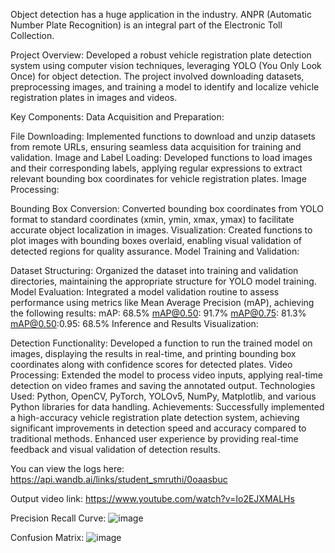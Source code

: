 Object detection has a huge application in the industry. ANPR (Automatic Number Plate Recognition) is an integral part of the Electronic Toll Collection. 

Project Overview: Developed a robust vehicle registration plate detection system using computer vision techniques, leveraging YOLO (You Only Look Once) for object detection. The project involved downloading datasets, preprocessing images, and training a model to identify and localize vehicle registration plates in images and videos.

Key Components:
Data Acquisition and Preparation:

File Downloading: Implemented functions to download and unzip datasets from remote URLs, ensuring seamless data acquisition for training and validation.
Image and Label Loading: Developed functions to load images and their corresponding labels, applying regular expressions to extract relevant bounding box coordinates for vehicle registration plates.
Image Processing:

Bounding Box Conversion: Converted bounding box coordinates from YOLO format to standard coordinates (xmin, ymin, xmax, ymax) to facilitate accurate object localization in images.
Visualization: Created functions to plot images with bounding boxes overlaid, enabling visual validation of detected regions for quality assurance.
Model Training and Validation:

Dataset Structuring: Organized the dataset into training and validation directories, maintaining the appropriate structure for YOLO model training.
Model Evaluation: Integrated a model validation routine to assess performance using metrics like Mean Average Precision (mAP), achieving the following results:
mAP: 68.5%
mAP@0.50: 91.7%
mAP@0.75: 81.3%
mAP@0.50:0.95: 68.5%
Inference and Results Visualization:

Detection Functionality: Developed a function to run the trained model on images, displaying the results in real-time, and printing bounding box coordinates along with confidence scores for detected plates.
Video Processing: Extended the model to process video inputs, applying real-time detection on video frames and saving the annotated output.
Technologies Used:
Python, OpenCV, PyTorch, YOLOv5, NumPy, Matplotlib, and various Python libraries for data handling.
Achievements:
Successfully implemented a high-accuracy vehicle registration plate detection system, achieving significant improvements in detection speed and accuracy compared to traditional methods.
Enhanced user experience by providing real-time feedback and visual validation of detection results.

You can view the logs here:
https://api.wandb.ai/links/student_smruthi/0oaasbuc

Output video link:
https://www.youtube.com/watch?v=Io2EJXMALHs

Precision Recall Curve:
![image](https://github.com/user-attachments/assets/166ad49a-d5be-4e64-ae63-61d167ebe4f7)

Confusion Matrix:
![image](https://github.com/user-attachments/assets/35964524-1e7d-4e92-80f1-936314762fd2)



